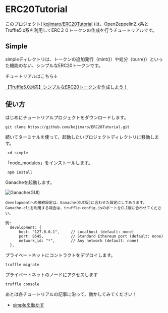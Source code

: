 ERC20Tutorial
====

このプロジェクト( [kojimaro/ERC20Tutorial](https://github.com/kojimaro/ERC20Tutorial) )は、OpenZeppelin2.x系とTruffle5.x系を利用してERC２０トークンの作成を行うチュートリアルです。

## Simple
simpleディレクトリは、トークンの追加発行（mint()）や処分（burn()）といった機能のない、シンプルなERC20トークンです。

チュートリアルはこちら↓

[【Truffle5.0対応】シンプルなERC20トークンを作成しよう！](http://kojiryo.com/968/)

## 使い方
はじめにチュートリアルプロジェクトをダウンロードします。

```git clone https://github.com/kojimaro/ERC20Tutorial.git```

続いてターミナルを使って、起動したいプロジェクトディレクトリに移動します。

``` cd simple```

「node_modules」をインストールします。

``` npm install```

Ganacheを起動します。

![Ganache(GUI)](http://kojiryo.com/wp-content/uploads/2018/12/a7cdf7fabf72467403bfce5522f1233a.png)

```
developmentへの接続設定は、Ganache(GUI版)に合わせた設定にしてあります。
Ganache-cliを利用する場合は、truffle-config.jsのポートをCLI版に合わせてください。

例:
  development: {
      host: "127.0.0.1",     // Localhost (default: none)
      port: 8545,            // Standard Ethereum port (default: none)
      network_id: "*",       // Any network (default: none)
  },
```

プライベートネットにコントラクトをデプロイします。

```truffle migrate```

プライベートネットのノードにアクセスします

```truffle console```

あとは各チュートリアルの記事に沿って、動かしてみてください！
- [simpleを動かす](http://kojiryo.com/968/#outline__4_2)
